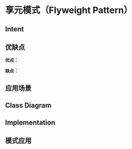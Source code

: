 # 享元模式（Flyweight Pattern）

## Intent

## 优缺点

**优点：**

**缺点：**

## 应用场景

## Class Diagram

## Implementation

## 模式应用
